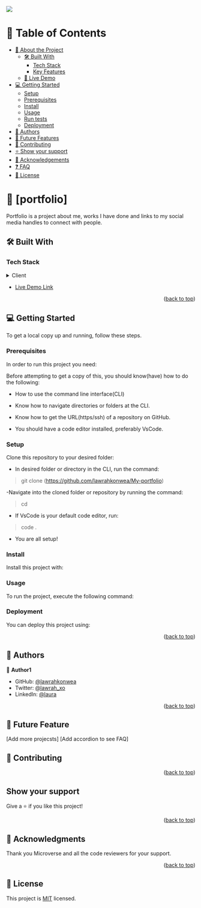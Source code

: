 ![](https://img.shields.io/badge/Microverse-blueviolet)

<a name="readme-top"></a>

# 📗 Table of Contents

- [📖 About the Project](#about-project)
  - [🛠 Built With](#built-with)
    - [Tech Stack](#tech-stack)
    - [Key Features](#key-features)
  - [🚀 Live Demo](#live-demo)
- [💻 Getting Started](#getting-started)
  - [Setup](#setup)
  - [Prerequisites](#prerequisites)
  - [Install](#install)
  - [Usage](#usage)
  - [Run tests](#run-tests)
  - [Deployment](#triangular_flag_on_post-deployment)
- [👥 Authors](#authors)
- [🔭 Future Features](#future-features)
- [🤝 Contributing](#contributing)
- [⭐️ Show your support](#support)
- [🙏 Acknowledgements](#acknowledgements)
- [❓ FAQ](#faq)
- [📝 License](#license)


# 📖 [portfolio] <a name=""></a>

Portfolio is a project about me, works I have done and links to my social media handles to connect with people.

## 🛠 Built With <a name="built-with"></a>

### Tech Stack <a name="tech-stack"></a>

<details>
  <summary>Client</summary>
  - Html
- Css
- Javascript
</details>



- [Live Demo Link](https://showcase-portfolio.netlify.app/)

<p align="right">(<a href="#readme-top">back to top</a>)</p>


## 💻 Getting Started <a name="getting-started"></a>


To get a local copy up and running, follow these steps.

### Prerequisites

In order to run this project you need:

Before attempting to get a copy of this, you should know(have) how to do the following:

- How to use the command line interface(CLI)

- Know how to navigate directories or folders at the CLI.

- Know how to get the URL(https/ssh) of a repository on GitHub.

- You should have a code editor installed, preferably VsCode.

### Setup

Clone this repository to your desired folder:

- In desired folder or directory in the CLI, run the command:

> git clone (https://github.com/lawrahkonwea/My-portfolio)

-Navigate into the cloned folder or repository by running the command:

> cd <My-portfolio>

- If VsCode is your default code editor, run:

> code .

- You are all setup!

### Install

Install this project with:

<!--
Example command:

```sh
  cd My-portfolio
  gem install
```
--->

### Usage

To run the project, execute the following command:

<!--
Example command:

```sh
  click live server on vs code
```
--->

### Deployment

You can deploy this project using:

<!--
Example:

```sh
  github pages
```
 -->

<p align="right">(<a href="#readme-top">back to top</a>)</p>


## 👥 Authors <a name="authors"></a>


👤 **Author1**

- GitHub: [@lawrahkonwea](https://github.com/lawrahkonwea)
- Twitter: [@lawrah_xo](https://twitter.com/lawrah_xo)
- LinkedIn: [@laura](https://linkedin.com/in/amakalaurakonwea)


<p align="right">(<a href="#readme-top">back to top</a>)</p>

## 🤝 Future Feature <a name="Future Features"></a>

[Add more projecsts]
[Add accordion to see FAQ]


## 🤝 Contributing <a name="contributing"></a>

<p align="right">(<a href="#readme-top">back to top</a>)</p>


## Show your support

Give a ⭐️ if you like this project!


<p align="right">(<a href="#readme-top">back to top</a>)</p>


## 🙏 Acknowledgments <a name="acknowledgements"></a>

Thank you Microverse and all the code reviewers for your support.

<p align="right">(<a href="#readme-top">back to top</a>)</p>

## 📝 License

This project is [MIT](./LICENSE) licensed.
